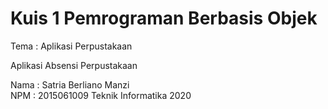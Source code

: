 # Kuis 1 Pemrograman Berbasis Objek

Tema : Aplikasi Perpustakaan

Aplikasi Absensi Perpustakaan

Nama : Satria Berliano Manzi  
NPM : 2015061009
Teknik Informatika 2020
